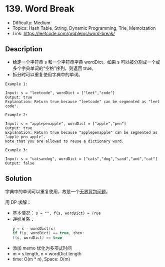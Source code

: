 # 139. Word Break

- Difficulty: Medium
- Topics: Hash Table, String, Dynamic Programming, Trie, Memoization
- Link: https://leetcode.com/problems/word-break/

## Description

- 给定一个字符串 s 和一个字符串字典 wordDict，如果 s 可以被分割成一个或多个字典单词的“空格”序列，则返回 true。
- 拆分时可以重复使用字典中的单词。

```shell
Example 1:

Input: s = "leetcode", wordDict = ["leet","code"]
Output: true
Explanation: Return true because "leetcode" can be segmented as "leet code".

Example 2:

Input: s = "applepenapple", wordDict = ["apple","pen"]
Output: true
Explanation: Return true because "applepenapple" can be segmented as "apple pen apple".
Note that you are allowed to reuse a dictionary word.

Example 3:

Input: s = "catsandog", wordDict = ["cats","dog","sand","and","cat"]
Output: false
```

## Solution

字典中的单词可以重复使用，故是一个[无界背包问题](https://zh.wikipedia.org/wiki/%E8%83%8C%E5%8C%85%E9%97%AE%E9%A2%98)。

用 DP 求解：

- 基本情况： `s = "", f(s, wordDict) = True`
- 递推关系：
  ```java
  y = s - wordDict[x]
  if f(y, wordDict) == true, then:
  f(s, wordDict) == true
  ```
- 添加 memo 优化为多项式时间
- m = s.length, n = wordDict.length
- time: O(m \* n), Space: O(m)

